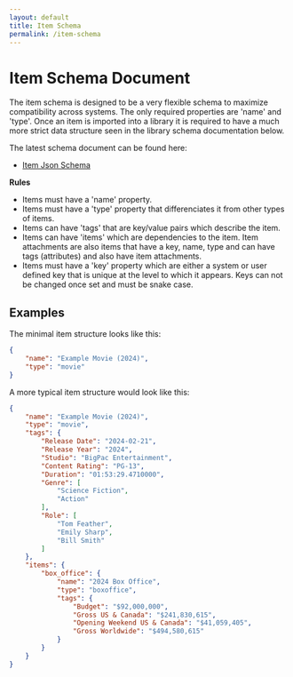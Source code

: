 ```yaml
---
layout: default
title: Item Schema
permalink: /item-schema
---
```


# Item Schema Document

The item schema is designed to be a very flexible schema to maximize compatibility across systems.  The only required properties are 'name' and 'type'.  Once an item is imported into a library it is required to have a much more strict data structure seen in the library schema documentation below.

The latest schema document can be found here:
* [Item Json Schema](https://schema.thingslibrary.io/latest/item.json)

**Rules**

* Items must have a 'name' property.
* Items must have a 'type' property that differenciates it from other types of items.
* Items can have 'tags' that are key/value pairs which describe the item.
* Items can have 'items' which are dependencies to the item.  Item attachments are also items that have a key, name, type and can have tags (attributes) and also have item attachments.
* Items must have a 'key' property which are either a system or user defined key that is unique at the level to which it appears.  Keys can not be changed once set and must be snake case.  

## Examples

The minimal item structure looks like this:
```json
{    
    "name": "Example Movie (2024)",
    "type": "movie" 
}
```

A more typical item structure would look like this:
```json
{   
	"name": "Example Movie (2024)",
	"type": "movie",
	"tags": {
		"Release Date": "2024-02-21",
		"Release Year": "2024",
		"Studio": "BigPac Entertainment",
		"Content Rating": "PG-13",
		"Duration": "01:53:29.4710000",
		"Genre": [
			"Science Fiction",
			"Action"
		],        
		"Role": [
			"Tom Feather",
			"Emily Sharp",
			"Bill Smith"
		]
	},
	"items": {
		"box_office": {
			"name": "2024 Box Office",
			"type": "boxoffice",
			"tags": {
				"Budget": "$92,000,000",
				"Gross US & Canada": "$241,830,615",
				"Opening Weekend US & Canada": "$41,059,405",
				"Gross Worldwide": "$494,580,615"
			}
		}
	}
}
```
